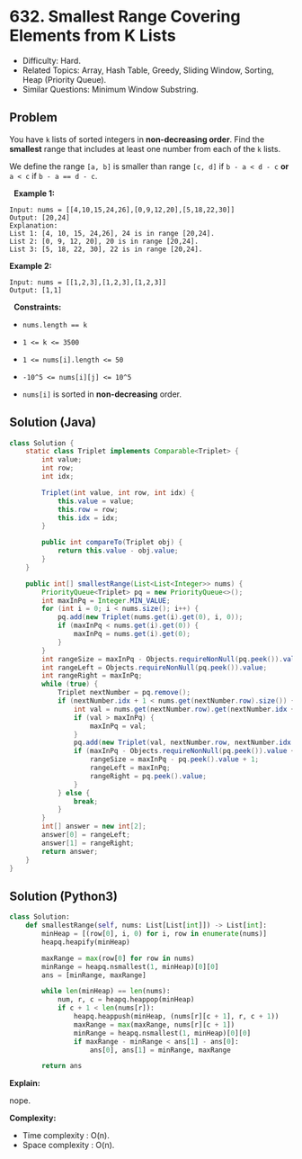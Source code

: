 # 632. Smallest Range Covering Elements from K Lists

- Difficulty: Hard.
- Related Topics: Array, Hash Table, Greedy, Sliding Window, Sorting, Heap (Priority Queue).
- Similar Questions: Minimum Window Substring.

## Problem

You have ```k``` lists of sorted integers in **non-decreasing order**. Find the **smallest** range that includes at least one number from each of the ```k``` lists.

We define the range ```[a, b]``` is smaller than range ```[c, d]``` if ```b - a < d - c``` **or** ```a < c``` if ```b - a == d - c```.

 
**Example 1:**

```
Input: nums = [[4,10,15,24,26],[0,9,12,20],[5,18,22,30]]
Output: [20,24]
Explanation: 
List 1: [4, 10, 15, 24,26], 24 is in range [20,24].
List 2: [0, 9, 12, 20], 20 is in range [20,24].
List 3: [5, 18, 22, 30], 22 is in range [20,24].
```

**Example 2:**

```
Input: nums = [[1,2,3],[1,2,3],[1,2,3]]
Output: [1,1]
```

 
**Constraints:**


	
- ```nums.length == k```
	
- ```1 <= k <= 3500```
	
- ```1 <= nums[i].length <= 50```
	
- ```-10^5 <= nums[i][j] <= 10^5```
	
- ```nums[i]``` is sorted in **non-decreasing** order.

## Solution (Java)
```java
class Solution {
    static class Triplet implements Comparable<Triplet> {
        int value;
        int row;
        int idx;

        Triplet(int value, int row, int idx) {
            this.value = value;
            this.row = row;
            this.idx = idx;
        }

        public int compareTo(Triplet obj) {
            return this.value - obj.value;
        }
    }

    public int[] smallestRange(List<List<Integer>> nums) {
        PriorityQueue<Triplet> pq = new PriorityQueue<>();
        int maxInPq = Integer.MIN_VALUE;
        for (int i = 0; i < nums.size(); i++) {
            pq.add(new Triplet(nums.get(i).get(0), i, 0));
            if (maxInPq < nums.get(i).get(0)) {
                maxInPq = nums.get(i).get(0);
            }
        }
        int rangeSize = maxInPq - Objects.requireNonNull(pq.peek()).value + 1;
        int rangeLeft = Objects.requireNonNull(pq.peek()).value;
        int rangeRight = maxInPq;
        while (true) {
            Triplet nextNumber = pq.remove();
            if (nextNumber.idx + 1 < nums.get(nextNumber.row).size()) {
                int val = nums.get(nextNumber.row).get(nextNumber.idx + 1);
                if (val > maxInPq) {
                    maxInPq = val;
                }
                pq.add(new Triplet(val, nextNumber.row, nextNumber.idx + 1));
                if (maxInPq - Objects.requireNonNull(pq.peek()).value + 1 < rangeSize) {
                    rangeSize = maxInPq - pq.peek().value + 1;
                    rangeLeft = maxInPq;
                    rangeRight = pq.peek().value;
                }
            } else {
                break;
            }
        }
        int[] answer = new int[2];
        answer[0] = rangeLeft;
        answer[1] = rangeRight;
        return answer;
    }
}
```

## Solution (Python3)

```python
class Solution:
    def smallestRange(self, nums: List[List[int]]) -> List[int]:
        minHeap = [(row[0], i, 0) for i, row in enumerate(nums)]
        heapq.heapify(minHeap)

        maxRange = max(row[0] for row in nums)
        minRange = heapq.nsmallest(1, minHeap)[0][0]
        ans = [minRange, maxRange]

        while len(minHeap) == len(nums):
            num, r, c = heapq.heappop(minHeap)
            if c + 1 < len(nums[r]):
                heapq.heappush(minHeap, (nums[r][c + 1], r, c + 1))
                maxRange = max(maxRange, nums[r][c + 1])
                minRange = heapq.nsmallest(1, minHeap)[0][0]
                if maxRange - minRange < ans[1] - ans[0]:
                    ans[0], ans[1] = minRange, maxRange

        return ans
```

**Explain:**

nope.

**Complexity:**

* Time complexity : O(n).
* Space complexity : O(n).

